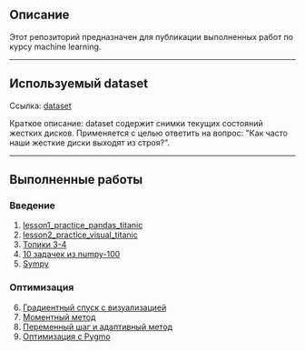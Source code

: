 ## Описание
Этот репозиторий предназначен для публикации выполненных работ по курсу machine learning.
____

## Используемый dataset
Ссылка: [dataset](https://www.kaggle.com/jackywangkaggle/hard-drive-data-and-stats)

Краткое описание: dataset содержит снимки текущих состояний жестких дисков. Применяется с целью ответить на вопрос:
"Как часто наши жесткие диски выходят из строя?".
____

## Выполненные работы

### Введение
1. [lesson1_practice_pandas_titanic](https://github.com/nikitvs/mlcourse.ai/blob/master/jupyter_russian/topic01_pandas_data_analysis/lesson1_practice_pandas_titanic.ipynb)
2. [lesson2_practice_visual_titanic](https://github.com/nikitvs/mlcourse.ai/blob/master/jupyter_russian/topic02_visual_analysis/lesson2_practice_visual_titanic.ipynb)
3. [Топики 3-4](https://github.com/nikitvs/ML/tree/main/topics)
4. [10 задачек из numpy-100](https://github.com/nikitvs/numpy-100/blob/master/100_Numpy_exercises.ipynb)
5. [Sympy](https://github.com/nikitvs/ML/blob/main/ScipyLectures%20chapter%2017%20-%20Sympy.ipynb)

### Оптимизация
6. [Градиентный спуск с визуализацией](https://github.com/nikitvs/ML/blob/main/grad_descent_with_visual.ipynb)
7. [Моментный метод](https://github.com/nikitvs/ML/blob/main/moment_method.ipynb)
8. [Переменный шаг и адаптивный метод](https://github.com/nikitvs/ML/blob/main/learning_rate_change__adaptive_method.ipynb)
9. [Оптимизация с Pygmo](https://github.com/nikitvs/ML/blob/main/pygmo.ipynb)